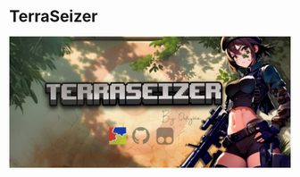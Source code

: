 # TerraSeizer

<p align="center">
  <img src="https://raw.githubusercontent.com/GameSketchers/TerraSeizer/refs/heads/main/assets/TerraSeizer-banner.png" alt="TerraSeizer Banner" />
</p>
